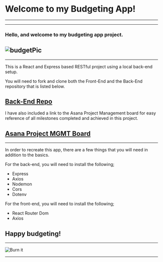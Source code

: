 # Welcome to my Budgeting App!
***
***

### Hello, and welcome to my budgeting app project.

![budgetPic](https://cdn.corporatefinanceinstitute.com/assets/budget-1024x617.jpeg)
---
---
This is a React and Express based RESTful project using a local back-end setup.

You will need to fork and clone both the Front-End and the Back-End repository that is listed below.

## [Back-End Repo](https://github.com/SuperNinjaEv/Budgeting_App_Back_End)

I have also included a link to the Asana Project Management board for easy reference of all milestones completed and achieved in this project.

[Asana Project MGMT Board](https://app.asana.com/0/1204419832081373/board)
---
---
In order to recreate this app, there are a few things that you will need in addition to the basics.

For the back-end, you will need to install the following;

- Express
- Axios
- Nodemon
- Cors
- Dotenv

For the front-end, you will need to install the following;

- React Router Dom
- Axios

## Happy budgeting!
***
![Burn it](https://i.insider.com/568e8dfcc08a80ae2f8b6a82?width=300&format=jpeg&auto=webp)
***
